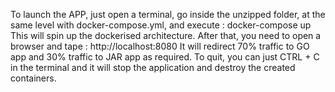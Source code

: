  To launch the APP, just open a terminal, go inside the unzipped folder, at the same level with docker-compose.yml, and execute : docker-compose up
 This will spin up the dockerised architecture. After that, you need to open a browser and tape : http://localhost:8080
 It will redirect 70% traffic to GO app and 30% traffic to JAR app as required.
 To quit, you can just CTRL + C in the terminal and it will stop the application and destroy the created containers.
